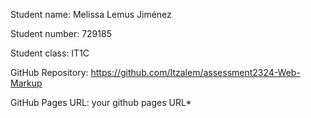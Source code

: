 Student name: Melissa Lemus Jiménez 

Student number: 729185

Student class: IT1C 

GitHub Repository: https://github.com/Itzalem/assessment2324-Web-Markup

GitHub Pages URL: your github pages URL* 


